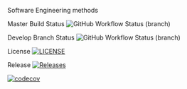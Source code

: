 Software Engineering methods

Master Build Status ![GitHub Workflow Status (branch)](https://img.shields.io/github/actions/workflow/status/sheneef/sem/main.yml?branch=master)

Develop Branch Status ![GitHub Workflow Status (branch)](https://img.shields.io/github/actions/workflow/status/sheneef/sem/main.yml?branch=develop)

License  [![LICENSE](https://img.shields.io/github/license/sheneef/sem.svg?style=flat-square)](https://github.com/sheneef/sem/blob/master/LICENSE)

Release [![Releases](https://img.shields.io/github/release/sheneef/sem/all.svg?style=flat-square)](https://github.com/sheneef/sem/releases)

[![codecov](https://codecov.io/gh/Sheneef/sem/graph/badge.svg?token=NJPBVV3OV6)](https://codecov.io/gh/Sheneef/sem)


